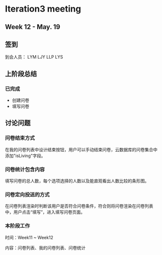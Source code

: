 # Iteration3 meeting 
## Week 12 - May. 19
## 签到
到会人员： LYM LJY LLP LYS
## 上阶段总结
### 已完成
* 创建问卷
* 填写问卷
## 讨论问题
### 问卷结束方式
在我的问卷列表中设计结束按钮，用户可以手动结束问卷，云数据库的问卷集合中添加"isLiving"字段。
### 问卷统计包含内容
填写问卷的总人数，每个选项选择的人数以及能直观看出人数比较的条形图。
### 问卷定向投送的方式
在问卷列表渲染时判断该用户是否符合问卷条件，符合则将问卷渲染在问卷列表中，用户点击“填写”，进入填写问卷页面。
### 本阶段工作
时间：Week11 ~ Week12

内容：问卷列表、我的问卷列表、问卷统计
